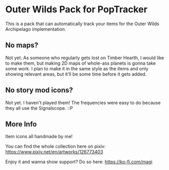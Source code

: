 # Outer Wilds Pack for PopTracker

This is a pack that can automatically track your items for the Outer Wilds Archipelago implementation.

## No maps?

Not yet. As someone who regularly gets lost on Timber Hearth, I would like to make them, but making 2D maps of whole-ass planets is gonna take some work. I plan to make it in the same style as the items and only showing relevant areas, but it'll be some time before it gets added.

## No story mod icons?

Not yet. I haven't played them!
The frequencies were easy to do because they all use the Signalscope. ::P

## More Info

Item icons all handmade by me!

You can find the whole collection here on pixiv: https://www.pixiv.net/en/artworks/126773403

Enjoy it and wanna show support? Do so here: https://ko-fi.com/magi
